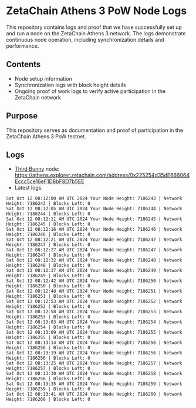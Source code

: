 # ZetaChain Athens 3 PoW Node Logs
This repository contains logs and proof that we have successfully set up and run a node on the ZetaChain Athens 3 network. The logs demonstrate continuous node operation, including synchronization details and performance.

## Contents
- Node setup information
- Synchronization logs with block height details
- Ongoing proof of work logs to verify active participation in the ZetaChain network

## Purpose
This repository serves as documentation and proof of participation in the ZetaChain Athens 3 PoW testnet.

## Logs

- [Third Bunny](https://thirdbunny.xyz/) node: https://athens.explorer.zetachain.com/address/0x225254d35dE666064Eccc5ce16eF1D8bF8D7b5EE
- Latest logs:
```
Sat Oct 12 08:12:00 AM UTC 2024 Your Node Height: 7186243 | Network Height: 7186243 | Blocks Left: 0
Sat Oct 12 08:12:05 AM UTC 2024 Your Node Height: 7186244 | Network Height: 7186244 | Blocks Left: 0
Sat Oct 12 08:12:11 AM UTC 2024 Your Node Height: 7186245 | Network Height: 7186245 | Blocks Left: 0
Sat Oct 12 08:12:16 AM UTC 2024 Your Node Height: 7186246 | Network Height: 7186246 | Blocks Left: 0
Sat Oct 12 08:12:21 AM UTC 2024 Your Node Height: 7186247 | Network Height: 7186247 | Blocks Left: 0
Sat Oct 12 08:12:27 AM UTC 2024 Your Node Height: 7186247 | Network Height: 7186247 | Blocks Left: 0
Sat Oct 12 08:12:32 AM UTC 2024 Your Node Height: 7186248 | Network Height: 7186248 | Blocks Left: 0
Sat Oct 12 08:12:37 AM UTC 2024 Your Node Height: 7186249 | Network Height: 7186249 | Blocks Left: 0
Sat Oct 12 08:12:42 AM UTC 2024 Your Node Height: 7186250 | Network Height: 7186250 | Blocks Left: 0
Sat Oct 12 08:12:48 AM UTC 2024 Your Node Height: 7186251 | Network Height: 7186251 | Blocks Left: 0
Sat Oct 12 08:12:53 AM UTC 2024 Your Node Height: 7186252 | Network Height: 7186252 | Blocks Left: 0
Sat Oct 12 08:12:58 AM UTC 2024 Your Node Height: 7186253 | Network Height: 7186253 | Blocks Left: 0
Sat Oct 12 08:13:03 AM UTC 2024 Your Node Height: 7186254 | Network Height: 7186254 | Blocks Left: 0
Sat Oct 12 08:13:09 AM UTC 2024 Your Node Height: 7186255 | Network Height: 7186255 | Blocks Left: 0
Sat Oct 12 08:13:14 AM UTC 2024 Your Node Height: 7186256 | Network Height: 7186256 | Blocks Left: 0
Sat Oct 12 08:13:19 AM UTC 2024 Your Node Height: 7186256 | Network Height: 7186256 | Blocks Left: 0
Sat Oct 12 08:13:25 AM UTC 2024 Your Node Height: 7186257 | Network Height: 7186257 | Blocks Left: 0
Sat Oct 12 08:13:30 AM UTC 2024 Your Node Height: 7186258 | Network Height: 7186258 | Blocks Left: 0
Sat Oct 12 08:13:35 AM UTC 2024 Your Node Height: 7186259 | Network Height: 7186259 | Blocks Left: 0
Sat Oct 12 08:13:41 AM UTC 2024 Your Node Height: 7186260 | Network Height: 7186260 | Blocks Left: 0
```
